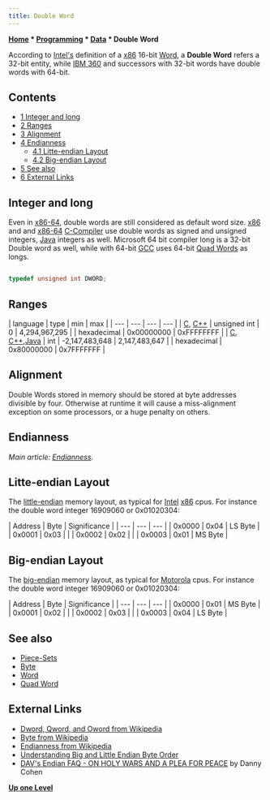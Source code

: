 ```yaml
---
title: Double Word
---
```

**[Home](Home "Home") * [Programming](Programming "Programming") * [Data](Data "Data") * Double Word**

According to [Intel's](Intel "Intel") definition of a [x86](X86 "X86") 16-bit [Word](Word "Word"), a **Double Word** refers a 32-bit entity, while [IBM 360](IBM_360 "IBM 360") and successors with 32-bit words have double words with 64-bit.

## Contents

- [1 Integer and long](#integer-and-long)
- [2 Ranges](#ranges)
- [3 Alignment](#alignment)
- [4 Endianness](#endianness)
  - [4.1 Litte-endian Layout](#litte-endian-layout)
  - [4.2 Big-endian Layout](#big-endian-layout)
- [5 See also](#see-also)
- [6 External Links](#external-links)

## Integer and long

Even in [x86-64](X86-64 "X86-64"), double words are still considered as default word size. [x86](X86 "X86") and and [x86-64](X86-64 "X86-64") [C-Compiler](index.php?title=C-Compiler&action=edit&redlink=1 "C-Compiler (page does not exist)") use double words as signed and unsigned integers, [Java](Java "Java") integers as well. Microsoft 64 bit compiler long is a 32-bit Double word as well, while with 64-bit [GCC](Free_Software_Foundation#GCC "Free Software Foundation") uses 64-bit [Quad Words](Quad_Word "Quad Word") as longs.

```C++

typedef unsigned int DWORD;

```

## Ranges

|  language
|  type
|  min
|  max
|
| --- | --- | --- | --- |
| [C](C "C"), [C++](Cpp "Cpp") |  unsigned int
|  0
|  4,294,967,295
|
|  hexadecimal
|  0x00000000
|  0xFFFFFFFF
|
| [C](C "C"), [C++](Cpp "Cpp"),[Java](Java "Java") |  int
|  -2,147,483,648
|  2,147,483,647
|
|  hexadecimal
|  0x80000000
|  0x7FFFFFFF
|

## Alignment

Double Words stored in memory should be stored at byte addresses divisible by four. Otherwise at runtime it will cause a miss-alignment exception on some processors, or a huge penalty on others.

## Endianness

*Main article: [Endianness](Endianness "Endianness").*

## Litte-endian Layout

The [little-endian](Little-endian "Little-endian") memory layout, as typical for [Intel](Intel "Intel") [x86](X86 "X86") cpus.
For instance the double word integer 16909060 or 0x01020304:

|  Address
|  Byte
|  Significance
|
| --- | --- | --- |
|  0x0000
|  0x04
|  LS Byte
|
|  0x0001
|  0x03
|  |
|  0x0002
|  0x02
|  |
|  0x0003
|  0x01
|  MS Byte
|

## Big-endian Layout

The [big-endian](Big-endian "Big-endian") memory layout, as typical for [Motorola](index.php?title=Motorola&action=edit&redlink=1 "Motorola (page does not exist)") cpus.
For instance the double word integer 16909060 or 0x01020304:

|  Address
|  Byte
|  Significance
|
| --- | --- | --- |
|  0x0000
|  0x01
|  MS Byte
|
|  0x0001
|  0x02
|  |
|  0x0002
|  0x03
|  |
|  0x0003
|  0x04
|  LS Byte
|

## See also

- [Piece-Sets](Piece-Sets "Piece-Sets")
- [Byte](Byte "Byte")
- [Word](Word "Word")
- [Quad Word](Quad_Word "Quad Word")

## External Links

- [Dword, Qword, and Oword from Wikipedia](https://en.wikipedia.org/wiki/Word_%28computer_science%29#Dword.2C_Qword.2C_and_Oword)
- [Byte from Wikipedia](https://en.wikipedia.org/wiki/Byte)
- [Endianness from Wikipedia](https://en.wikipedia.org/wiki/Endianness)
- [Understanding Big and Little Endian Byte Order](http://betterexplained.com/articles/understanding-big-and-little-endian-byte-order/)
- [DAV's Endian FAQ - ON HOLY WARS AND A PLEA FOR PEACE](http://www.rdrop.com/%7Ecary/html/endian_faq.html) by Danny Cohen

**[Up one Level](Data "Data")**

